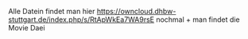 Alle Datein findet man hier https://owncloud.dhbw-stuttgart.de/index.php/s/RtApWkEa7WA9rsE nochmal + man findet die Movie Daei
